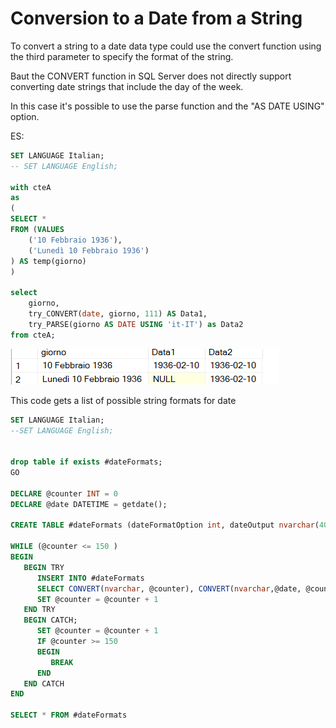 # Conversion to a Date from a String 


To convert a string to a date data type could use the convert function using the third parameter to specify the format of the string.



Baut the CONVERT function in SQL Server does not directly support converting date strings that include the day of the week.



In this case it's possible to use the parse function and the "AS DATE USING" option.

ES:

``` SQL
SET LANGUAGE Italian;
-- SET LANGUAGE English;

with cteA
as
(
SELECT *
FROM (VALUES
    ('10 Febbraio 1936'),
    ('Lunedì 10 Febbraio 1936')
) AS temp(giorno)
)

select 
	giorno, 
	try_CONVERT(date, giorno, 111) AS Data1,
	try_PARSE(giorno AS DATE USING 'it-IT') as Data2
from cteA;

```

![Alt text](./assets/ParseStringToDate.png)



This code gets a list of possible string formats for date 

``` SQL
SET LANGUAGE Italian;
--SET LANGUAGE English;


drop table if exists #dateFormats;
GO

DECLARE @counter INT = 0
DECLARE @date DATETIME = getdate();

CREATE TABLE #dateFormats (dateFormatOption int, dateOutput nvarchar(40))

WHILE (@counter <= 150 )
BEGIN
   BEGIN TRY
      INSERT INTO #dateFormats
      SELECT CONVERT(nvarchar, @counter), CONVERT(nvarchar,@date, @counter) 
      SET @counter = @counter + 1
   END TRY
   BEGIN CATCH;
      SET @counter = @counter + 1
      IF @counter >= 150
      BEGIN
         BREAK
      END
   END CATCH
END

SELECT * FROM #dateFormats
```